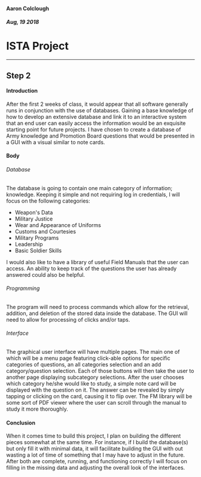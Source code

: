#### Aaron Colclough
##### Aug, 19 2018

# ISTA Project
---
## Step 2

#### Introduction
After the first 2 weeks of class, it would appear that all software generally runs in conjunction with the use of databases. Gaining a base knowledge of how to develop an extensive database and link it to an interactive system that an end user can easily access the information would be an exquisite starting point for future projects. I have chosen to create a database of Army knowledge and Promotion Board questions that would be presented in a GUI with a visual similar to note cards. 

#### Body

###### Database
The database is going to contain one main category of information; knowledge. Keeping it simple and not requiring log in credentials, I will focus on the following categories:

- Weapon's Data
- Military Justice
- Wear and Appearance of Uniforms
- Customs and Courtesies
- Military Programs
- Leadership
- Basic Soldier Skills

I would also like to have a library of useful Field Manuals that the user can access. An ability to keep track of the questions the user has already answered could also be helpful.

###### Programming
The program will need to process commands which allow for the retrieval, addition, and deletion of the stored data inside the database. The GUI will need to allow for processing of clicks and/or taps.

###### Interface
The graphical user interface will have multiple pages. The main one of which will be a menu page featuring click-able options for specific categories of questions, an all categories selection and an add category/question selection. Each of those buttons will then take the user to another page displaying subcategory selections. After the user chooses which category he/she would like to study, a simple note card will be displayed with the question on it. The answer can be revealed by simply tapping or clicking on the card, causing it to flip over. The FM library will be some sort of PDF viewer where the user can scroll through the manual to study it more thoroughly.

#### Conclusion
When it comes time to build this project, I plan on building the different pieces somewhat at the same time. For instance, if I build the database(s) but only fill it with minimal data, it will facilitate building the GUI with out wasting a lot of time of something that I may have to adjust in the future. After both are complete, running, and functioning correctly I will focus on filling in the missing data and adjusting the overall look of the interfaces.
